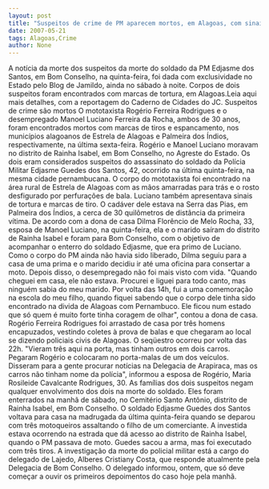 ```yaml
---
layout: post
title: "Suspeitos de crime de PM aparecem mortos, em Alagoas, com sinais de tortura"
date: 2007-05-21
tags: Alagoas,Crime
author: None
---
```


A not&iacute;cia da morte dos suspeitos da morte do soldado da PM Edjasme dos Santos, em Bom Conselho, na quinta-feira, foi dada com exclusividade no Estado pelo Blog de Jamildo, ainda no s&aacute;bado &agrave; noite. Corpos de dois suspeitos foram encontrados com marcas de tortura, em Alagoas.Leia aqui mais detalhes, com a reportagem do Caderno de Cidades do JC.
Suspeitos de crime s&atilde;o mortos
O mototaxista Rog&eacute;rio Ferreira Rodrigues e o desempregado Manoel Luciano Ferreira da Rocha, ambos de 30 anos, foram encontrados mortos com marcas de tiros e espancamento, nos munic&iacute;pios alagoanos de Estrela de Alagoas e Palmeira dos &Iacute;ndios, respectivamente, na &uacute;ltima sexta-feira. Rog&eacute;rio e Manoel Luciano moravam no distrito de Rainha Isabel, em Bom Conselho, no Agreste do Estado. Os dois eram considerados suspeitos do assassinato do soldado da Pol&iacute;cia Militar Edjasme Guedes dos Santos, 42, ocorrido na &uacute;ltima quinta-feira, na mesma cidade pernambucana. O corpo do mototaxista foi encontrado na &aacute;rea rural de Estrela de Alagoas com as m&atilde;os amarradas para tr&aacute;s e o rosto desfigurado por perfura&ccedil;&otilde;es de bala. Luciano tamb&eacute;m apresentava sinais de tortura e marcas de tiro. O cad&aacute;ver dele estava na Serra das Pias, em Palmeira dos &Iacute;ndios, a cerca de 30 quil&ocirc;metros de dist&acirc;ncia da primeira v&iacute;tima.
De acordo com a dona de casa Dilma Flor&ecirc;ncio de Melo Rocha, 33, esposa de Manoel Luciano, na quinta-feira, ela e o marido sa&iacute;ram do distrito de Rainha Isabel e foram para Bom Conselho, com o objetivo de acompanhar o enterro do soldado Edjasme, que era primo de Luciano. Como o corpo do PM ainda n&atilde;o havia sido liberado, Dilma seguiu para a casa de uma prima e o marido decidiu ir at&eacute; uma oficina para consertar a moto. Depois disso, o desempregado n&atilde;o foi mais visto com vida.
&quot;Quando cheguei em casa, ele n&atilde;o estava. Procurei e liguei para todo canto, mas ningu&eacute;m sabia do meu marido. Por volta das 14h, fui a uma comemora&ccedil;&atilde;o na escola do meu filho, quando fiquei sabendo que o corpo dele tinha sido encontrado na divida de Alagoas com Pernambuco. Ele ficou num estado que s&oacute; quem &eacute; muito forte tinha coragem de olhar&quot;, contou a dona de casa.
Rog&eacute;rio Ferreira Rodrigues foi arrastado de casa por tr&ecirc;s homens encapuzados, vestindo coletes &agrave; prova de balas e que chegaram ao local se dizendo policiais civis de Alagoas. O seq&uuml;estro ocorreu por volta das 22h.
&quot;Vieram tr&ecirc;s aqui na porta, mas tinham outros em dois carros. Pegaram Rog&eacute;rio e colocaram no porta-malas de um dos ve&iacute;culos. Disseram para a gente procurar not&iacute;cias na Delegacia de Arapiraca, mas os carros n&atilde;o tinham nome da pol&iacute;cia&quot;, informou a esposa de Rog&eacute;rio, Maria Rosileide Cavalcante Rodrigues, 30.
As fam&iacute;lias dos dois suspeitos negam qualquer envolvimento dos dois na morte do soldado. Eles foram enterrados na manh&atilde; de s&aacute;bado, no Cemit&eacute;rio Santo Ant&ocirc;nio, distrito de Rainha Isabel, em Bom Conselho.
O soldado Edjasme Guedes dos Santos voltava para casa na madrugada da &uacute;ltima quinta-feira quando se deparou com tr&ecirc;s motoqueiros assaltando o filho de um comerciante. A investida estava ocorrendo na estrada que d&aacute; acesso ao distrito de Rainha Isabel, quando o PM passava de moto. Guedes sacou a arma, mas foi executado com tr&ecirc;s tiros.
A investiga&ccedil;&atilde;o da morte do policial militar est&aacute; a cargo do delegado de Lajedo, Alberes Cristiany Costa, que responde atualmente pela Delegacia de Bom Conselho. O delegado informou, ontem, que s&oacute; deve come&ccedil;ar a ouvir os primeiros depoimentos do caso hoje pela manh&atilde;.
 